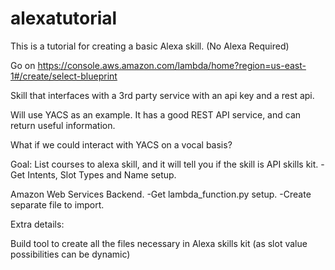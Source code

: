 # alexatutorial
This is a tutorial for creating a basic Alexa skill. (No Alexa Required)


Go on https://console.aws.amazon.com/lambda/home?region=us-east-1#/create/select-blueprint

Skill that interfaces with a 3rd party service with an api key and a rest api.


Will use YACS as an example. It has a good REST API service, and can return useful information.

What if we could interact with YACS on a vocal basis?

Goal: List courses to alexa skill, and it will tell you if the skill is 
API skills kit.
-Get Intents, Slot Types and Name setup.



Amazon Web Services Backend.
-Get lambda_function.py setup.
-Create separate file to import.


Extra details:

Build tool to create all the files necessary in Alexa skills kit (as slot value possibilities can be dynamic)

